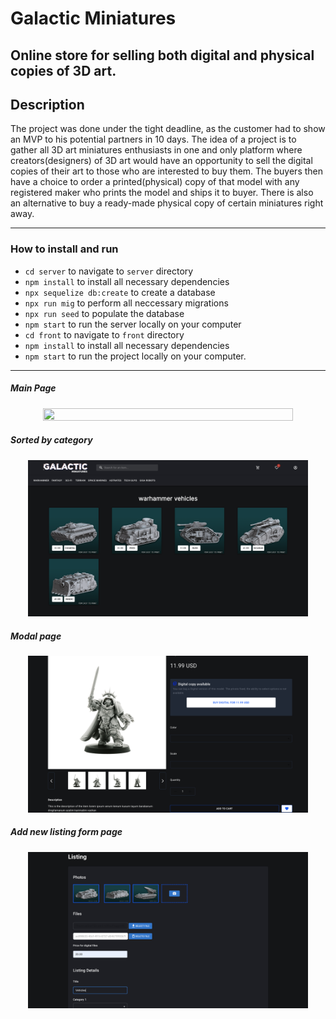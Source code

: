 # Galactic Miniatures

Online store for selling both digital and physical copies of 3D art.
---
## Description

The project was done under the tight deadline, as the customer had to show an MVP to his potential partners in 10 days. The idea of a project is to gather all 3D art miniatures enthusiasts in one and only platform where creators(designers) of 3D art would have an opportunity to sell the digital copies of their art to those who are interested to buy them. The buyers then have a choice to order a printed(physical) copy of that model with any registered maker who prints the model and ships it to buyer. There is also an alternative to buy a ready-made physical copy of certain miniatures right away.

---
### How to install and run
- `cd server` to navigate to `server` directory
- `npm install` to install all necessary dependencies
- `npx sequelize db:create` to create a database
- `npx run mig` to perform all neccessary migrations
- `npx run seed` to populate the database
- `npm start` to run the server locally on your computer
- `cd front` to navigate to `front` directory
- `npm install` to install all necessary dependencies
- `npm start` to run the project locally on your computer.
---

##### Main Page

<p align="center" >
    <img src="./readmeAssets/main.png" width=89% height=89% />
</p>

##### Sorted by category

<p align="center" >
    <img src="./readmeAssets/sorted.png" width=89% height=89% />
</p>

##### Modal page

<p align="center" >
    <img src="./readmeAssets/modal.png" width=89% height=89% />
</p>

##### Add new listing form page

<p align="center" >
    <img src="./readmeAssets/listing.png" width=89% height=89% />
</p>
